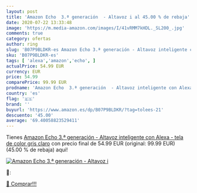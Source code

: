```yaml
---
layout: post
title: 'Amazon Echo  3.ª generación  - Altavoz i al 45.00 % de rebaja'
date: 2020-07-22 13:33:48
image: 'https://m.media-amazon.com/images/I/41vRMM7kHDL._SL200_.jpg'
comments: true
category: ofertas
author: ring
slug: 'B07P9BLDKR-es Amazon Echo 3.ª generación - Altavoz inteligente con Alexa...'
sku: 'B07P9BLDKR-es'
tags: [ 'alexa','amazon','echo', ]
actualPrice: 54.99 EUR
currency: EUR
price: 54.99
comparePrice: 99.99 EUR
prodname: 'Amazon Echo  3.ª generación  - Altavoz inteligente con Alexa - tela de color gris claro'
country: 'es'
flag: '🇪🇸'
brand: ''
buyurl: 'https://www.amazon.es/dp/B07P9BLDKR/?tag=tolees-21'
descuento: '45.00'
average: '69.40058823529411'
---
```


Tienes [Amazon Echo  3.ª generación  - Altavoz inteligente con Alexa - tela de color gris claro](https://www.amazon.es/dp/B07P9BLDKR/?tag=tolees-21) con precio final de  54.99 EUR (original: 99.99 EUR) (45.00 %  de rebaja) aqui!

[![Amazon Echo  3.ª generación  - Altavoz i](https://m.media-amazon.com/images/I/41vRMM7kHDL._SL200_.jpg)](https://www.amazon.es/dp/B07P9BLDKR/?tag=tolees-21)

🔎:


[🛒 Comprar!!!](https://www.amazon.es/dp/B07P9BLDKR/?tag=tolees-21)
